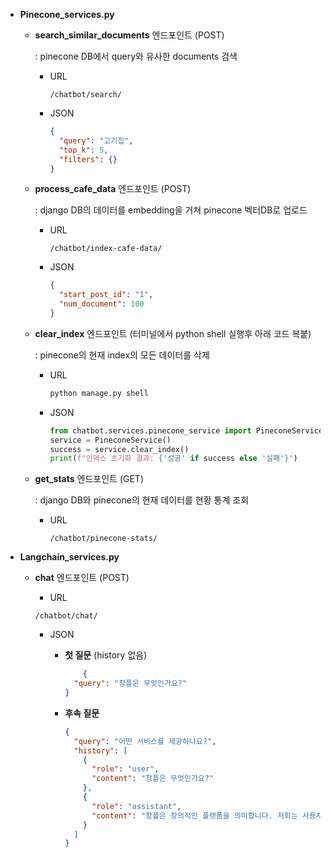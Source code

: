 - **Pinecone_services.py**
    - **search_similar_documents** 엔드포인트 (POST)
        
        :  pinecone DB에서 query와 유사한 documents 검색
        
        - URL
            
            ```
            /chatbot/search/
            ```
            
        - JSON
            
            ```json
            {
              "query": "고기집",
              "top_k": 5,
              "filters": {}
            }
            ```
            
        
    - **process_cafe_data** 엔드포인트 (POST)
        
        : django DB의 데이터를 embedding을 거쳐 pinecone 벡터DB로 업로드
        
        - URL
            
            ```
            /chatbot/index-cafe-data/
            ```
            
        - JSON
            
            ```json
            {
              "start_post_id": "1",
              "num_document": 100
            }
            ```
            
        
    - **clear_index** 엔드포인트 (터미널에서 python shell 실행후 아래 코드 복붙)
        
        : pinecone의 현재 index의 모든 데이터를 삭제
        
        - URL
            
            ```bash
            python manage.py shell
            ```
            
        - JSON
            
            ```python
            from chatbot.services.pinecone_service import PineconeService
            service = PineconeService()
            success = service.clear_index()
            print(f"인덱스 초기화 결과: {'성공' if success else '실패'}")
            ```
            
        
    - **get_stats** 엔드포인트 (GET)
        
        : django DB와 pinecone의 현재 데이터를 현황 통계 조회
        
        - URL
            
            ```
            /chatbot/pinecone-stats/
            ```
            
    
- **Langchain_services.py**
    - **chat** 엔드포인트 (POST)
        - URL
        
        ```
        /chatbot/chat/
        ```
        
        - JSON
            - **첫 질문** (history 없음)
                
                ```json
                	{
                  "query": "창플은 무엇인가요?"
                }
                ```
                
            - **후속 질문**
                
                ```json
                {
                  "query": "어떤 서비스를 제공하나요?",
                  "history": [
                    {
                      "role": "user",
                      "content": "창플은 무엇인가요?"
                    },
                    {
                      "role": "assistant",
                      "content": "창플은 창의적인 플랫폼을 의미합니다. 저희는 사용자들이 자신의 창의력을 발휘하고 다양한 아이디어를 공유할 수 있는 환경을 제공하는 것을 목표로 하고 있습니다..."
                    }
                  ]
                }
                ```